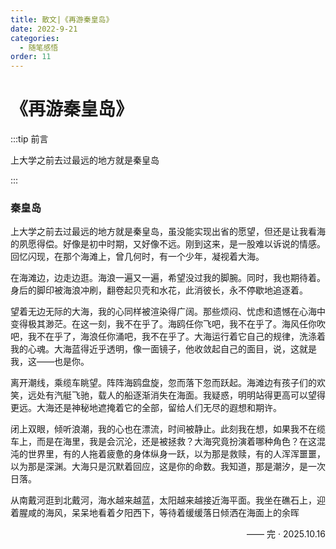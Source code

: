 ```yaml
---
title: 散文|《再游秦皇岛》
date: 2022-9-21
categories:
  - 随笔感悟
order: 11
---
```


# 《再游秦皇岛》

:::tip 前言

上大学之前去过最远的地方就是秦皇岛

:::

### 秦皇岛

上大学之前去过最远的地方就是秦皇岛，虽没能实现出省的愿望，但还是让我看海的夙愿得偿。好像是初中时期，又好像不远。刚到这来，是一股难以诉说的情感。回忆闪现，在那个海滩上，曾几何时，有一个少年，凝视着大海。

在海滩边，边走边逛。海浪一遍又一遍，希望没过我的脚腕。同时，我也期待着。身后的脚印被海浪冲刷，翻卷起贝壳和水花，此消彼长，永不停歇地追逐着。

望着无边无际的大海，我的心同样被渲染得广阔。那些烦闷、忧虑和遗憾在心海中变得极其渺茫。在这一刻，我不在乎了。海鸥任你飞吧，我不在乎了。海风任你吹吧，我不在乎了，海浪任你涌吧，我不在乎了。大海运行着它自己的规律，洗涤着我的心魂。大海蓝得近乎透明，像一面镜子，他收敛起自己的面目，说，这就是我，这——也是你。

离开潮线，乘缆车眺望。阵阵海鸥盘旋，忽而落下忽而跃起。海滩边有孩子们的欢笑，远处有汽艇飞驰，载人的船逐渐消失在海面。我疑惑，明明站得更高可以望得更远。大海还是神秘地遮掩着它的全部，留给人们无尽的遐想和期许。

闭上双眼，倾听浪潮，我的心也在漂流，时间被静止。此刻我在想，如果我不在缆车上，而是在海里，我是会沉沦，还是被拯救？大海究竟扮演着哪种角色？在这混沌的世界里，有的人拖着疲惫的身体纵身一跃，以为那是救赎，有的人浑浑噩噩，以为那是深渊。大海只是沉默着回应，这是你的命数。我知道，那是潮汐，是一次日落。

从南戴河逛到北戴河，海水越来越蓝，太阳越来越接近海平面。我坐在礁石上，迎着腥咸的海风，呆呆地看着夕阳西下，等待着缓缓落日倾洒在海面上的余晖

 

<div class="div-right" >—— 完 · 2025.10.16</div >

<style>
.div-right{
text-align: right;
}
</style>


